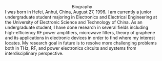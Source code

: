 <center>Biography</center>
I was born in Hefei, Anhui, China, August 27, 1996. I am currently a junior undergraduate student majoring in Electronics and Electrical Engineering at the University of Electronic Science and Technology of China. As an undergraduate student, I have done research in several fields including high-efficiency RF power amplifiers, microwave filters, theory of graphene and its applications in electronic devices in order to find where my interest locates. My research goal in future is to resolve more challenging problems both in THz, RF, and power electronics circuits and systems from interdisciplinary perspective.
